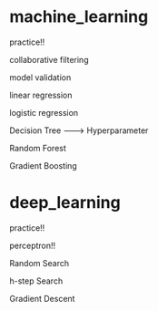 # machine_learning
practice!!



collaborative filtering

model validation

linear regression

logistic regression

Decision Tree ---> Hyperparameter

Random Forest

Gradient Boosting


# deep_learning
practice!!

perceptron!!


Random Search

h-step Search

Gradient Descent
